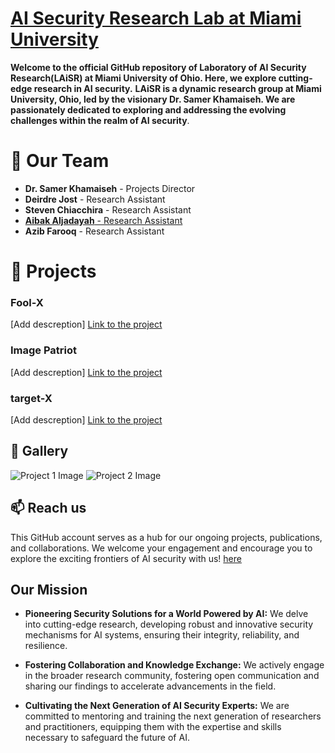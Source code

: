 # [AI Security Research Lab at Miami University](https://miamioh.edu/profiles/cec/samer-khamaiseh.html)
 **Welcome to the official GitHub repository of Laboratory of AI Security Research(LAiSR) at Miami University of Ohio. Here, we explore cutting-edge research in AI security.**
 **LAiSR is a dynamic research group at Miami University, Ohio, led by the visionary Dr. Samer Khamaiseh. We are passionately dedicated to exploring and addressing the evolving challenges within the realm of AI security**.
 
# 👥 Our Team
- **Dr. Samer Khamaiseh** - Projects Director
- **Deirdre Jost** - Research Assistant
- **Steven Chiacchira** - Research Assistant
- [**Aibak Aljadayah** - Research Assistant](https://www.linkedin.com/in/aibak-aljadayah-160959222)
- **Azib Farooq** - Research Assistant
# 🚀 Projects
### Fool-X
[Add descreption]
[Link to the project](#)
### Image Patriot
[Add descreption]
[Link to the project](#)
### target-X
[Add descreption]
[Link to the project](#)

## 📸 Gallery
![Project 1 Image](link_to_image)
![Project 2 Image](link_to_image)

## 📫 Reach us 
This GitHub account serves as a hub for our ongoing projects, publications, and collaborations. We welcome your engagement and encourage you to explore the exciting frontiers of AI security with us!
[here](https://miamioh.edu/profiles/cec/samer-khamaiseh.html)

## Our Mission
- **Pioneering Security Solutions for a World Powered by AI:** We delve into cutting-edge research, developing robust and innovative security mechanisms for AI systems, ensuring their integrity, reliability, and resilience.

- **Fostering Collaboration and Knowledge Exchange:** We actively engage in the broader research community, fostering open communication and sharing our findings to accelerate advancements in the field.

- **Cultivating the Next Generation of AI Security Experts:** We are committed to mentoring and training the next generation of researchers and practitioners, equipping them with the expertise and skills necessary to safeguard the future of AI.

